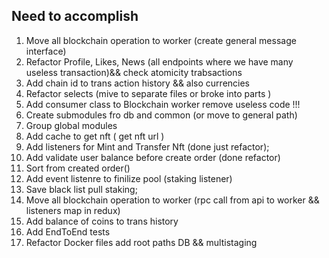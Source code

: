 ## Need to accomplish

1. Move all blockchain operation to worker (create general message interface)
2. Refactor Profile, Likes, News (all endpoints where we have many useless transaction)&& check atomicity trabsactions 
3. Add chain id to trans action history && also currencies
4. Refactor selects (mive to separate files or broke into parts ) 
5. Add consumer class to Blockchain worker remove useless code !!!
6. Create submodules fro db and common (or move to general path)
7. Group global modules
8. Add cache to get nft ( get nft url )
9. Add listeners for Mint and Transfer Nft (done just refactor);
10. Add validate user balance before create order (done refactor)
11. Sort from created order()
12. Add event listenre to finilize pool (staking listener) 
13. Save black list pull staking;
14. Move all blockchain operation to worker (rpc call from api to worker &&  listeners map in redux)
15. Add balance of coins to trans history
16. Add EndToEnd tests 
17. Refactor Docker files add root paths DB && multistaging 
